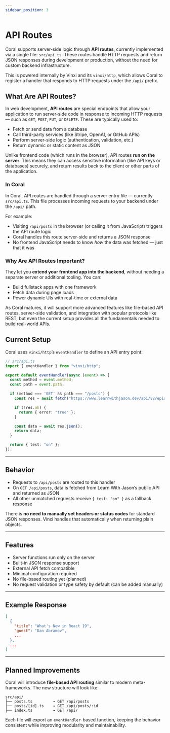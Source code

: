 ```yaml
---
sidebar_position: 3
---
```


# API Routes

Coral supports server-side logic through **API routes**, currently implemented via a single file: `src/api.ts`. These routes handle HTTP requests and return JSON responses during development or production, without the need for custom backend infrastructure.

This is powered internally by Vinxi and its `vinxi/http`, which allows Coral to register a handler that responds to HTTP requests under the `/api/` prefix.

## What Are API Routes?

In web development, **API routes** are special endpoints that allow your application to run server-side code in response to incoming HTTP requests — such as `GET`, `POST`, `PUT`, or `DELETE`. These are typically used to:

* Fetch or send data from a database
* Call third-party services (like Stripe, OpenAI, or GitHub APIs)
* Perform server-side logic (authentication, validation, etc.)
* Return dynamic or static content as JSON

Unlike frontend code (which runs in the browser), API routes **run on the server**. This means they can access sensitive information (like API keys or databases) securely, and return results back to the client or other parts of the application.

### In Coral

In Coral, API routes are handled through a server entry file — currently `src/api.ts`. This file processes incoming requests to your backend under the `/api/` path.

For example:

* Visiting `/api/posts` in the browser (or calling it from JavaScript) triggers the API route logic
* Coral handles this route server-side and returns a JSON response
* No frontend JavaScript needs to know *how* the data was fetched — just that it was

### Why Are API Routes Important?

They let you **extend your frontend app into the backend**, without needing a separate server or additional tooling. You can:

* Build fullstack apps with one framework
* Fetch data during page loads
* Power dynamic UIs with real-time or external data

As Coral matures, it will support more advanced features like file-based API routes, server-side validation, and integration with popular protocols like REST, but even the current setup provides all the fundamentals needed to build real-world APIs.

## Current Setup

Coral uses `vinxi/http`’s `eventHandler` to define an API entry point:

```ts
// src/api.ts
import { eventHandler } from "vinxi/http";

export default eventHandler(async (event) => {
  const method = event.method;
  const path = event.path;

  if (method === 'GET' && path === "/posts") {
    const res = await fetch("https://www.learnwithjason.dev/api/v2/episodes");

    if (!res.ok) {
      return { error: "true" };
    }

    const data = await res.json();
    return data;
  }

  return { test: "on" };
});
```

---

## Behavior

* Requests to `/api/posts` are routed to this handler
* On `GET /api/posts`, data is fetched from Learn With Jason’s public API and returned as JSON
* All other unmatched requests receive `{ test: "on" }` as a fallback response

There is **no need to manually set headers or status codes** for standard JSON responses. Vinxi handles that automatically when returning plain objects.

---

## Features

- Server functions run only on the server
- Built-in JSON response support
- External API fetch compatible
- Minimal configuration required
- No file-based routing yet (planned)
- No request validation or type safety by default (can be added manually)

---

## Example Response

```json
[
  {
    "title": "What's New in React 19",
    "guest": "Dan Abramov",
    ...
  },
  ...
]
```

---

## Planned Improvements

Coral will introduce **file-based API routing** similar to modern meta-frameworks. The new structure will look like:

```
src/api/
├── posts.ts         → GET /api/posts
├── posts/[id].ts    → GET /api/posts/:id
├── index.ts         → GET /api/
```

Each file will export an `eventHandler`-based function, keeping the behavior consistent while improving modularity and maintainability.